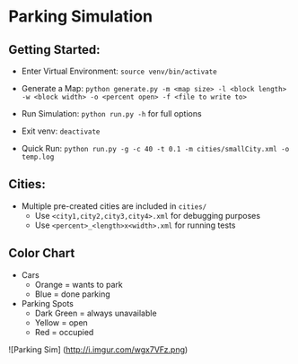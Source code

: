 # Parking Simulation  


## Getting Started:  
- Enter Virtual Environment: `source venv/bin/activate`
- Generate a Map: `python generate.py -m <map size> -l <block length> -w <block width> -o <percent open> -f <file to write to>`
- Run Simulation: `python run.py -h` for full options
- Exit venv: `deactivate`

- Quick Run: `python run.py -g -c 40 -t 0.1 -m cities/smallCity.xml -o temp.log`

## Cities:
- Multiple pre-created cities are included in `cities/`
	- Use `<city1,city2,city3,city4>.xml` for debugging purposes
	- Use `<percent>_<length>x<width>.xml` for running tests

## Color Chart
- Cars
  - Orange = wants to park
  - Blue = done parking
- Parking Spots
  - Dark Green = always unavailable
  - Yellow = open
  - Red = occupied

![Parking Sim]
(http://i.imgur.com/wgx7VFz.png)
